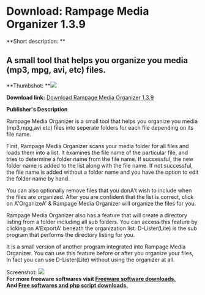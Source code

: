 # Download: Rampage Media Organizer 1.3.9

**Short description: **

## A small tool that helps you organize you media (mp3, mpg, avi, etc) files.

  
**Thumbshot: **![](http://www.freewarefiles.com/screenshot/rampagemedia_md.gif)   
  
**Download link:** [Download Rampage Media Organizer 1.3.9](http://freesoftwares.boysofts.com/Rampage-Media-Organizer_program_19484.html)  
  

**Publisher's Description**  
  

Rampage Media Organizer is a small tool that helps you organize you media
(mp3,mpg,avi etc) files into seperate folders for each file depending on its
file name.

First, Rampage Media Organizer scans your media folder for all files and loads
them into a list. It examines the file name of the particular file, and tries
to determine a folder name from the file name. If successful, the new folder
name is added to the list along with the file name. If not successful, the
file name is added without a folder name and you have the option to edit the
folder name by hand.

You can also optionally remove files that you donA't wish to include when the
files are organized. After you are confident that the list is correct, click
on A'OrganizeA' & Rampage Media Organizer will organize the files for you.

Rampage Media Organizer also has a feature that will create a directory
listing from a folder including all sub folders. You can access this feature
by clicking on A'ExportA' beneath the organization list. D-Lister(Lite) is the
sub program that performs the directory listing for you.

It is a small version of another program integrated into Rampage Media
Organizer. You can use this feature before or after you organize your files,
In fact you can use D-Lister(Lite) without using the organizer at all.

  
  
Screenshot: ![](http://www.freewarefiles.com/screenshot/rampagemedia.gif)  
**For more freeware softwares visit [Freeware software downloads.](http://freesoftwares.boysofts.com/)**   
**And [Free softwares and php script downloads.](http://www.boysofts.com/)**


